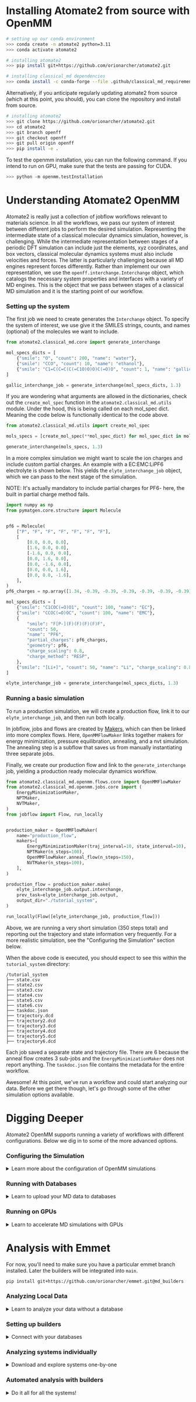 # Installing Atomate2 from source with OpenMM

```bash
# setting up our conda environment
>>> conda create -n atomate2 python=3.11
>>> conda activate atomate2

# installing atomate2
>>> pip install git+https://github.com/orionarcher/atomate2.git

# installing classical_md dependencies
>>> conda install -c conda-forge --file .github/classical_md_requirements.txt
```

Alternatively, if you anticipate regularly updating
atomate2 from source (which at this point, you should),
you can clone the repository and install from source.

``` bash
# installing atomate2
>>> git clone https://github.com/orionarcher/atomate2.git
>>> cd atomate2
>>> git branch openff
>>> git checkout openff
>>> git pull origin openff
>>> pip install -e .
```

To test the openmm installation, you can run the following command. If
you intend to run on GPU, make sure that the tests are passing for CUDA.

```bash
>>> python -m openmm.testInstallation
```

# Understanding Atomate2 OpenMM

Atomate2 is really just a collection of jobflow workflows relevant to
materials science. In all the workflows, we pass our system of interest
between different jobs to perform the desired simulation. Representing the
intermediate state of a classical molecular dynamics simulation, however,
is challenging. While the intermediate representation between stages of
a periodic DFT simulation can include just the elements, xyz coordinates,
and box vectors, classical molecular dynamics systems must also include
velocities and forces. The latter is particularly challenging because
all MD engines represent forces differently. Rather than implement our
own representation, we use the `openff.interchange.Interchange` object,
which catalogs the necessary system properties and interfaces with a
variety of MD engines. This is the object that we pass between stages of
a classical MD simulation and it is the starting point of our workflow.

### Setting up the system

The first job we need to create generates the `Interchange` object.
To specify the system of interest, we use give it the SMILES strings,
counts, and names (optional) of the molecules we want to include.


```python
from atomate2.classical_md.core import generate_interchange

mol_specs_dicts = [
    {"smile": "O", "count": 200, "name": "water"},
    {"smile": "CCO", "count": 10, "name": "ethanol"},
    {"smile": "C1=C(C=C(C(=C1O)O)O)C(=O)O", "count": 1, "name": "gallic_acid"},
]

gallic_interchange_job = generate_interchange(mol_specs_dicts, 1.3)
```

If you are wondering what arguments are allowed in the dictionaries, check
out the `create_mol_spec` function in the `atomate2.classical_md.utils`
module. Under the hood, this is being called on each mol_spec dict.
Meaning the code below is functionally identical to the code above.


```python
from atomate2.classical_md.utils import create_mol_spec

mols_specs = [create_mol_spec(**mol_spec_dict) for mol_spec_dict in mol_specs_dicts]

generate_interchange(mols_specs, 1.3)
```

In a more complex simulation we might want to scale the ion charges
and include custom partial charges. An example with a EC:EMC:LiPF6
electrolyte is shown below. This yields the `elyte_interchange_job`
object, which we can pass to the next stage of the simulation.

NOTE: It's actually mandatory to include partial charges
for PF6- here, the built in partial charge method fails.


```python
import numpy as np
from pymatgen.core.structure import Molecule


pf6 = Molecule(
    ["P", "F", "F", "F", "F", "F", "F"],
    [
        [0.0, 0.0, 0.0],
        [1.6, 0.0, 0.0],
        [-1.6, 0.0, 0.0],
        [0.0, 1.6, 0.0],
        [0.0, -1.6, 0.0],
        [0.0, 0.0, 1.6],
        [0.0, 0.0, -1.6],
    ],
)
pf6_charges = np.array([1.34, -0.39, -0.39, -0.39, -0.39, -0.39, -0.39])

mol_specs_dicts = [
    {"smile": "C1COC(=O)O1", "count": 100, "name": "EC"},
    {"smile": "CCOC(=O)OC", "count": 100, "name": "EMC"},
    {
        "smile": "F[P-](F)(F)(F)(F)F",
        "count": 50,
        "name": "PF6",
        "partial_charges": pf6_charges,
        "geometry": pf6,
        "charge_scaling": 0.8,
        "charge_method": "RESP",
    },
    {"smile": "[Li+]", "count": 50, "name": "Li", "charge_scaling": 0.8},
]

elyte_interchange_job = generate_interchange(mol_specs_dicts, 1.3)
```

### Running a basic simulation

To run a production simulation, we will create a production flow,
link it to our `elyte_interchange_job`, and then run both locally.

In jobflow, jobs and flows are created by
[Makers](https://materialsproject.github.io/jobflow/tutorials/6-makers.html),
which can then be linked into more complex flows. Here, `OpenMMFlowMaker` links
together makers for energy minimization, pressure equilibration, annealing,
and a nvt simulation. The annealing step is a subflow that saves us from manually
instantiating three separate jobs.

Finally, we create our production flow and link to the `generate_interchange` job,
yielding a production ready molecular dynamics workflow.

```python
from atomate2.classical_md.openmm.flows.core import OpenMMFlowMaker
from atomate2.classical_md.openmm.jobs.core import (
    EnergyMinimizationMaker,
    NPTMaker,
    NVTMaker,
)
from jobflow import Flow, run_locally


production_maker = OpenMMFlowMaker(
    name="production_flow",
    makers=[
        EnergyMinimizationMaker(traj_interval=10, state_interval=10),
        NPTMaker(n_steps=100),
        OpenMMFlowMaker.anneal_flow(n_steps=150),
        NVTMaker(n_steps=100),
    ],
)

production_flow = production_maker.make(
    elyte_interchange_job.output.interchange,
    prev_task=elyte_interchange_job.output,
    output_dir="./tutorial_system",
)

run_locally(Flow([elyte_interchange_job, production_flow]))
```

Above, we are running a very short simulation (350 steps total) and reporting out
the trajectory and state information very frequently. For a more realistic
simulation, see the "Configuring the Simulation" section below.

When the above code is executed, you should expect to see this within the
`tutorial_system` directory:

```
/tutorial_system
├── state.csv
├── state2.csv
├── state3.csv
├── state4.csv
├── state5.csv
├── state6.csv
├── taskdoc.json
├── trajectory.dcd
├── trajectory2.dcd
├── trajectory3.dcd
├── trajectory4.dcd
├── trajectory5.dcd
├── trajectory6.dcd
```

Each job saved a separate state and trajectory file. There are 6 because
the anneal flow creates 3 sub-jobs and the `EnergyMinimizationMaker`
does not report anything. The `taskdoc.json` file contains the metadata
for the entire workflow.

Awesome! At this point, we've run a workflow and could start analyzing
our data. Before we get there though, let's go through some of the
other simulation options available.

# Digging Deeper

Atomate2 OpenMM supports running a variety of workflows with different
configurations. Below we dig in to some of the more advanced options.


### Configuring the Simulation
<details>
<summary>Learn more about the configuration of OpenMM simulations</summary>

All OpenMM jobs, i.e. anything in `atomate2.classical_md.openmm.jobs`, inherits
from the `BaseOpenMMMaker` class. `BaseOpenMMMaker` is highly configurable, you
can change the timestep, temperature, reporting frequencies, output types, and
a range of other properties. See the docstring for the full list of options.

Note that when instantiating the `OpenMMFlowMaker` above, we only set the
`traj_interval` and `state_interval` once, inside `EnergyMinimizationMaker`.
This is a key feature: all makers will inherit attributes from the previous
maker if they are not explicitly reset. This allows you to set the timestep
once and have it apply to all stages of the simulation. The value inheritance
is as follows: 1) any explicitly set value, 2) the value from the previous
maker, 3) the default value (as shown below).


```python
from atomate2.classical_md.openmm.jobs.base import OPENMM_MAKER_DEFAULTS

print(OPENMM_MAKER_DEFAULTS)
```

```
{
    "step_size": 0.001,
    "temperature": 298,
    "friction_coefficient": 1,
    "platform_name": "CPU",
    "platform_properties": {},
    "state_interval": 1000,
    "state_file_name": "state",
    "traj_interval": 10000,
    "wrap_traj": False,
    "report_velocities": False,
    "traj_file_name": "trajectory",
    "traj_file_type": "dcd",
    "embed_traj": False,
}
```

Perhaps we want to embed the trajectory in the taskdoc, so that it
can be saved to the database, but only for our final run so we don't
waste space. AND we also want to add some tags, so we can identify
the simulation in our database more easily. Finally, we want to run
for much longer, more appropriate for a real production workflow.

```python
production_maker = OpenMMFlowMaker(
    name="production_flow",
    tags=["tutorial_production_flow"],
    makers=[
        EnergyMinimizationMaker(traj_interval=0),
        NPTMaker(n_steps=1000000),
        OpenMMFlowMaker.anneal_flow(n_steps=1500000),
        NVTMaker(n_steps=5000000, traj_interval=10000, embed_traj=True),
    ],
)

production_flow = production_maker.make(
    elyte_interchange_job.output.interchange,
    prev_task=elyte_interchange_job.output,
    output_dir="./tutorial_system",
)

run_locally(Flow([elyte_interchange_job, production_flow]))
```

</details>

### Running with Databases

<details>
<summary>Learn to upload your MD data to databases</summary>

Before trying this, you should have a basic understanding of JobFlow
and [Stores](https://materialsproject.github.io/jobflow/stores.html).

To log OpenMM results to a database, you'll need to set up both a MongoStore,
for taskdocs, and blob storage, for trajectories. Here, I'll show you the
correct jobflow.yaml file to use the MongoDB storage and MinIO S3 storage
provided by NERSC. To get this up, you'll need to contact NERSC to get accounts
on their MongoDB and MinIO services. Then you can follow the instructions in
the [Stores](https://materialsproject.github.io/jobflow/stores.html) tutorial
to link jobflow to your databases. Your `jobflow.yaml` should look like this:

```yaml
JOB_STORE:
  docs_store:
    type: MongoStore
    database: DATABASE
    collection_name: atomate2_docs # suggested
    host: mongodb05.nersc.gov
    port: 27017
    username: USERNAME
    password: PASSWORD

  additional_stores:
      data:
          type: S3Store
          index:
              type: MongoStore
              database: DATABASE
              collection_name: atomate2_blobs_index # suggested
              host: mongodb05.nersc.gov
              port: 27017
              username: USERNAME
              password: PASSWORD
              key: blob_uuid
          bucket: oac
          s3_profile: oac
          s3_resource_kwargs:
              verify: false
          endpoint_url: https://next-gen-minio.materialsproject.org/
          key: blob_uuid
```

NOTE: This can work with any MongoDB and S3 storage, not just NERSC's.

As shown in the production example above, you'll need to set the `embed_traj`
property to `True` in any makers where you want to save the trajectory to
the database. Otherwise, the trajectory will only be saved locally.

Rather than use `jobflow.yaml`, you could also create the stores in
Python and pass the stores to the `run_locally` function. This is a bit
more code, so usually the prior method is preferred.


```python
from jobflow import run_locally, JobStore
from maggma.stores import MongoStore, S3Store

mongo_info = {
    "username": "USERNAME",
    "password": "PASSWORD",
    "database": "DATABASE",
    "host": "mongodb05.nersc.gov",
}

md_doc_store = MongoStore(**mongo_info, collection_name="atomate2_docs")

md_blob_index = MongoStore(
    **mongo_info,
    collection_name="atomate2_blobs_index",
    key="blob_uuid",
)

md_blob_store = S3Store(
    index=md_blob_index,
    bucket="BUCKET",
    s3_profile="PROFILE",
    endpoint_url="https://next-gen-minio.materialsproject.org",
    key="blob_uuid",
)

# run our previous flow with the new stores
run_locally(
    Flow([elyte_interchange_job, production_flow]),
    store=JobStore(md_doc_store, additional_stores={"data": md_blob_store}),
    ensure_success=True,
)
```
</details>

### Running on GPUs

<details>
<summary>Learn to accelerate MD simulations with GPUs</summary>


Running on a GPU is nearly as simple as running on a CPU. The only difference
is that you need to specify the `platform_properties` argument in the
`EnergyMinimizationMaker` with the `DeviceIndex` of the GPU you want to use.


```python
production_maker = OpenMMFlowMaker(
    name="test_production",
    makers=[
        EnergyMinimizationMaker(
            platform_name="CUDA",
            platform_properties={"DeviceIndex": "0"},
        ),
        NPTMaker(),
        OpenMMFlowMaker.anneal_flow(),
        NVTMaker(),
    ],
)
```

Some systems (notably perlmutter) have multiple GPUs available on a
single node. To fully leverage the compute, you'll need to distribute
4 simulations across the 4 GPUs. A simple way to do this is with MPI.

First you'll need to install mpi4py.

```bash
>>> conda install mpi4py
```

Then you can modify and run the following script to distribute the work across the GPUs.


```python
# other imports

from mpi4py import MPI

comm = MPI.COMM_WORLD
rank = comm.Get_rank()

list_of_mol_spec_lists = []
# logic to add four mol_spec_lists to list_of_mol_spec_lists


flows = []
for i in range(4):
    device_index = i
    mol_specs = list_of_mol_spec_lists[i]

    setup = generate_interchange(mol_specs, 1.0)

    production_maker = OpenMMFlowMaker(
        name="test_production",
        makers=[
            EnergyMinimizationMaker(
                platform_name="CUDA",
                platform_properties={"DeviceIndex": str(device_index)},
            ),
            NPTMaker(),
            OpenMMFlowMaker.anneal_flow(),
            NVTMaker(),
        ],
    )

    production_flow = production_maker.make(
        setup.output.interchange,
        prev_task=setup.output,
        output_dir=f"/pscratch/sd/o/oac/openmm_runs/{i}",
    )
    flows.append(Flow([setup, production_flow]))

# this script will run four times, each with a different rank, thus distributing the work across the four GPUs.
run_locally(flows[rank], ensure_success=True)
```
</details>

# Analysis with Emmet

For now, you'll need to make sure you have a particular emmet branch installed.
Later the builders will be integrated into `main`.

```bash
pip install git+https://github.com/orionarcher/emmet.git@md_builders
```

### Analyzing Local Data

<details>
<summary>Learn to analyze your data without a database</summary>

Emmet will give us a solid head start on analyzing our data even without touching
a database. Below, we use emmet to create a [MDAnalysis Universe](https://docs.mdanalysis.org/stable/documentation_pages/core/universe.html#module-MDAnalysis.core.universe)
and a [SolvationAnalysis Solute](https://solvation-analysis.readthedocs.io/en/latest/api/solute.html).
From here, we can do all sorts of very cool analysis, but that's beyond the
scope of this tutorial. Consult the tutorials in SolvationAnalysis and MDAnalysis
for more information.

```python
from atomate2.classical_md.core import ClassicalMDTaskDocument
from emmet.builders.classical_md.utils import create_universe, create_solute
from openff.interchange import Interchange

ec_emc_taskdoc = ClassicalMDTaskDocument.parse_file("tutorial_system/taskdoc.json")
interchange = Interchange.parse_raw(ec_emc_taskdoc.interchange)
mol_specs = ec_emc_taskdoc.molecule_specs

u = create_universe(
    interchange,
    mol_specs,
    str("tutorial_system/trajectory5.dcd"),
    traj_format="DCD",
)

solute = create_solute(u, solute_name="Li", networking_solvents=["PF6"])
```
</details>

### Setting up builders

<details>
<summary>Connect with your databases</summary>

If you followed the instructions above to set up a database, you can
use the `ElectrolyteBuilder` to perform the same analysis as above.

First, we'll need to create the stores where are data is located,
these should match the stores you used when running your flow.

```python
from maggma.stores import MongoStore, S3Store

mongo_info = {
    "username": "USERNAME",
    "password": "PASSWORD",
    "database": "DATABASE",
    "host": "mongodb05.nersc.gov",
}
s3_info = {
    "bucket": "BUCKET",
    "s3_profile": "PROFILE",
    "endpoint_url": "https://next-gen-minio.materialsproject.org",
}

md_docs = MongoStore(**mongo_info, collection_name="atomate2_docs")
md_blob_index = MongoStore(
    **mongo_info,
    collection_name="atomate2_blobs_index",
    key="blob_uuid",
)
md_blob_store = S3Store(
    **s3_info,
    index=md_blob_index,
    key="blob_uuid",
)
```

Now we create our Emmet builder and connect to it. We
will include a query that will only select jobs with
the tag "tutorial_production_flow" that we used earlier.

```python
from emmet.builders.classical_md.openmm.core import ElectrolyteBuilder

builder = ElectrolyteBuilder(
    md_docs, md_blob_store, query={"output.tags": "tutorial_production_flow"}
)
builder.connect()
```

<details>
<summary>Here are some more convenient queries.</summary>

Here are some more convenient queries we could use!
```python
# query jobs from a specific day
april_16 = {"completed_at": {"$regex": "^2024-04-16"}}
may = {"completed_at": {"$regex": "^2024-05"}}


# query a particular set of jobs
job_uuids = [
    "3d7b4db4-85e5-48a5-9585-07b37910720f",
    "4202b18f-f156-4705-8ca6-ac2a08093174",
    "187d9466-c359-4013-9e25-8b4ece6e3ecf",
]
my_specific_jobs = {"uuid": {"$in": job_uuids}}
```
</details>

</details>

### Analyzing systems individually

<details>

<summary>Download and explore systems one-by-one</summary>

To analyze a specific system, you'll need the uuid of the taskdoc you want to
analyze. We can find the uuids of all the taskdocs in our builder by
retrieving the items and extracting the uuids.

```python
items = builder.get_items()
uuids = [item["uuid"] for item in items]
```

This, however, can quickly get confusing once you have many jobs.
At this point, I would highly recommend starting to use an application that
makes it easier to view and navigate MongoDB databases. I recommend
[Studio3T](https://robomongo.org/) or [DataGrip](https://www.jetbrains.com/datagrip/).

Now we again use our builder to create a `Universe` and `Solute`. This time
`instatiate_universe` downloads the trajectory, saves it locally, and uses
it to create a `Universe`.

```python
# a query that will grab
tutorial_query = {"tags": "tutorial_production_flow"}

u = builder.instantiate_universe(uuid, "directory/to/store/trajectory")

solute = create_solute(
    u,
    solute_name="Li",
    networking_solvents=["PF6"],
    fallback_radius=3,
)
```
</details>

### Automated analysis with builders

<details>
<summary>Do it all for all the systems!</summary>

Finally, we'll put the H in high-throughput molecular dynamics. Below,
we create Stores to hold our `SolvationDocs` and `CalculationDocs` and
execute the builder on all of our jobs!

Later, there will also be `TransportDocs`, `EquilibrationDocs` and more.
Aggregating most of what you might want to know about an MD simulation.

```python
solvation_docs = MongoStore(**mongo_info, collection_name="solvation_docs")
calculation_docs = MongoStore(**mongo_info, collection_name="calculation_docs")
builder = ElectrolyteBuilder(md_docs, md_blob_store, solvation_docs, calculation_docs)

builder.connect()
items = builder.get_items()
processed_docs = builder.process_items(items)
builder.update_targets(processed_docs)
```

</details>
